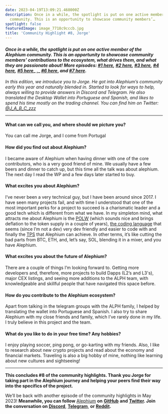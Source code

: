 ```yaml
---
date: 2023-04-19T13:09:21.468000Z
description: Once in a while, the spotlight is put on one active member of the Alephium
  community. This is an opportunity to showcase community members’…
spotlight: false
featuredImage: image_7718c9cccb.jpg
title: 'Community Highlight #8, Jorge'
---
```


#### _Once in a while, the spotlight is put on one active member of the Alephium community. This is an opportunity to showcase community members’ contributions to the ecosystem, what drives them, and what they are passionate about! More episodes:_ <a href="/news/post/community-highlight-wilhelm-k%C3%A4llstr%C3%B6m-aka-oracleuggla-81d3938c5692" ><em>#1 here</em></a>_,_ <a href="/news/post/community-highlight-cgi-bin-c102cc106f19" ><em>#2 here</em></a>_,_ <a href="/news/post/community-highlight-3-digdug-48a7ec868504" ><em>#3 here</em></a>_,_ <a href="/news/post/community-highlight-4-montail-e24fd88882a0" ><em>#4 here</em></a>_,_ <a href="/news/post/community-highlight-5-txn-71c4fd76ffe8" ><em>#5 here</em></a>_ ,_ <a href="/news/post/community-highlight-6-waldi-zkit-beats-37af1f6df3b8" ><em>#6 here</em></a>, _and_ <a href="/news/post/community-highlight-7-oheka-13d8b4ae025e" ><em>#7 here</em></a>_._

_In this edition, we introduce you to Jorge. He got into Alephium’s community early this year and naturally blended in. Started to look for ways to help, always willing to provide answers in Discord and Telegram. He also translated the Desktop Wallet into Portuguese and Spanish, and likes to spend his time mostly on the trading channel. You can find him on Twitter:_ <a href="https://twitter.com/J_A_B_C_zzz" ><em>@J_A_B_C_zzz</em></a>

---

#### **What can we call you, and where should we picture you?**

You can call me Jorge, and I come from Portugal

#### How did you find out about Alephium?

I became aware of Alephium when having dinner with one of the core contributors, who is a very good friend of mine. We usually have a few beers and dinner to catch up, but this time all the talk was about alephium. The next day I read the WP and a few days later started to buy.

#### What excites you about Alephium?

I’ve never been a very technical guy, but I have been around since 2017. I have seen many projects fail, and with time I understood that one of the most important perks for a project to succeed is a charismatic leader and a good tech which is different from what we have. In my simpleton mind, what attracts me about Alephium is the <a href="/news/post/tech-talk-1-the-ultimate-guide-to-proof-of-less-work-the-universe-and-everything-ba70644ab301" >POLW</a> (which sounds nice and brings deflation to the token supply in a couple of years), <a href="https://twitter.com/alephium/status/1643961985841905664" >the coding language</a> that seems (since I’m not a dev) very dev friendly and easier to code with and finally the <a href="/news/post/transactions-per-second-tps-f13217a49e39" >TPS</a> that Alephium can achieve. In other terms, it’s like cutting the bad parts from BTC, ETH, and, let’s say, SOL, blending it in a mixer, and you have Alephium.

#### What excites you about the future of Alephium?

There are a couple of things I’m looking forward to. Getting more developers and, therefore, more projects to build Dapps (L2’s and L3's), major CEX listings, and seeing more additions to the ALPH team, with knowledgeable and skillful people that have navigated this space before.

#### How do you contribute to the Alephium ecosystem?

Apart from talking in the telegram groups with the ALPH family, I helped by translating the wallet into Portuguese and Spanish. I also try to share Alephium with my close friends and family, which I’ve rarely done in my life. I truly believe in this project and the team.

#### What do you like to do in your free time? Any hobbies?

I enjoy playing soccer, ping pong, or go-karting with my friends. Also, I like to research about new crypto projects and read about the economy and financial markets. Traveling is also a big hobby of mine, nothing like learning about new cultures and sightseeing!

---

**This concludes \#8 of the community highlights. Thank you Jorge for taking part in the Alephium journey and helping your peers find their way into the specifics of the project.**

We’ll be back with another episode of the community highlights in May 2023! **Meanwhile, you can follow** [Alephium](/) **on** <a href="https://github.com/alephium/" ><strong>GitHub</strong></a> **and** <a href="https://twitter.com/alephium" ><strong>Twitter</strong></a>**. Join the conversation on [Discord](/discord)**, <a href="https://t.me/alephiumgroup" ><strong>Telegram</strong></a>, **or** <a href="https://www.reddit.com/r/alephium" ><strong>Reddit</strong></a>**.**
